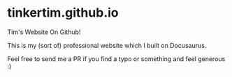 # tinkertim.github.io

Tim's Website On Github!

This is my (sort of) professional website which I built on Docusaurus.

Feel free to send me a PR if you find a typo or something and feel generous :)
